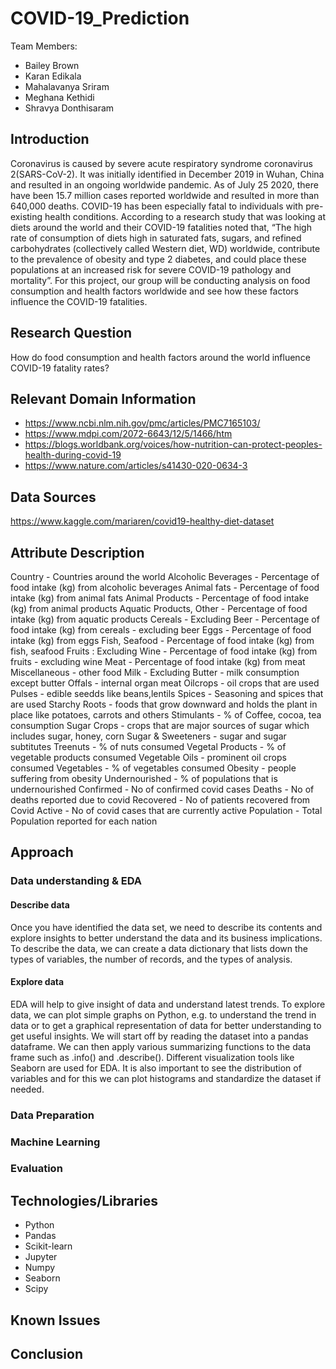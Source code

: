 # **COVID-19_Prediction**
Team Members: 
- Bailey Brown
- Karan Edikala
- Mahalavanya Sriram
- Meghana Kethidi
- Shravya Donthisaram

## Introduction

Coronavirus is caused by severe acute respiratory syndrome coronavirus 2(SARS-CoV-2).  It was initially identified in December 2019 in Wuhan, China and resulted in an ongoing worldwide pandemic.  As of July 25 2020, there have been 15.7 million cases reported worldwide and resulted in more than 640,000 deaths. COVID-19 has been especially fatal to individuals with pre-existing health conditions. According to a research study that was looking at diets around the world and their COVID-19 fatalities noted that, “The high rate of consumption of diets high in saturated fats, sugars, and refined carbohydrates (collectively called Western diet, WD) worldwide, contribute to the prevalence of obesity and type 2 diabetes, and could place these populations at an increased risk for severe COVID-19 pathology and mortality”. For this project, our group will be conducting analysis on food consumption and health factors worldwide and see how these factors influence the COVID-19 fatalities. 

## Research Question
How do food consumption and health factors around the world influence COVID-19 fatality rates?

## Relevant Domain Information
- https://www.ncbi.nlm.nih.gov/pmc/articles/PMC7165103/
- https://www.mdpi.com/2072-6643/12/5/1466/htm
- https://blogs.worldbank.org/voices/how-nutrition-can-protect-peoples-health-during-covid-19
- https://www.nature.com/articles/s41430-020-0634-3

## Data Sources
https://www.kaggle.com/mariaren/covid19-healthy-diet-dataset

## Attribute Description	
Country - 	Countries around the world
Alcoholic Beverages - 	Percentage of food intake (kg) from alcoholic beverages
Animal fats - 	Percentage of food intake (kg) from animal fats
Animal Products - 	Percentage of food intake (kg) from animal products
Aquatic Products, Other - 	Percentage of food intake (kg) from aquatic products
Cereals - Excluding Beer -	Percentage of food intake (kg) from cereals - excluding beer
Eggs - 	Percentage of food intake (kg) from eggs
Fish, Seafood - 	Percentage of food intake (kg) from fish, seafood
Fruits : Excluding Wine - 	Percentage of food intake (kg) from fruits - excluding wine
Meat - 	Percentage of food intake (kg) from meat
Miscellaneous - 	other food
Milk - Excluding Butter - 	milk consumption except butter
Offals - 	internal organ meat 
Oilcrops - 	oil crops that are used 
Pulses - 	edible seedds like beans,lentils
Spices - 	Seasoning and spices that are used
Starchy Roots - 	foods that grow downward and holds the plant in place like potatoes, carrots and others
Stimulants - 	% of Coffee, cocoa, tea consumption 
Sugar Crops - 	crops that are major sources of sugar which includes sugar, honey, corn
Sugar & Sweeteners - 	sugar and sugar subtitutes
Treenuts - 	% of nuts consumed
Vegetal Products - 	% of vegetable products consumed
Vegetable Oils - 	prominent oil crops consumed
Vegetables - 	% of vegetables consumed
Obesity - 	people suffering from obesity
Undernourished - 	% of populations that is undernourished
Confirmed - 	No of confirmed covid cases
Deaths - 	No of deaths reported due to covid
Recovered - 	No of patients recovered from Covid
Active -	No of covid cases that are currently active
Population - 	 Total Population reported for each nation

## Approach
  
### Data understanding & EDA

#### Describe data 
Once you have identified the data set, we need to describe its contents and explore insights to better understand the data and its business implications. To describe the data, we can create a data dictionary that lists down the types of variables, the number of records, and the types of analysis. 

#### Explore data
EDA will help to give insight of data and understand latest trends. To explore data, we can plot simple graphs on Python, e.g. to understand the trend in data or to get a graphical representation of data for better understanding to get useful insights.  We will start off by reading the dataset into a pandas dataframe. We can then apply various summarizing functions to the data frame such as .info() and .describe(). Different visualization tools like Seaborn are used for EDA. 
It is also important to see the distribution of variables and for this we can plot histograms and standardize the dataset if needed.
  
### Data Preparation 
  
### Machine Learning   

### Evaluation 

## Technologies/Libraries
- Python 
- Pandas 
- Scikit-learn
- Jupyter
- Numpy
- Seaborn
- Scipy 

## Known Issues

## Conclusion 
